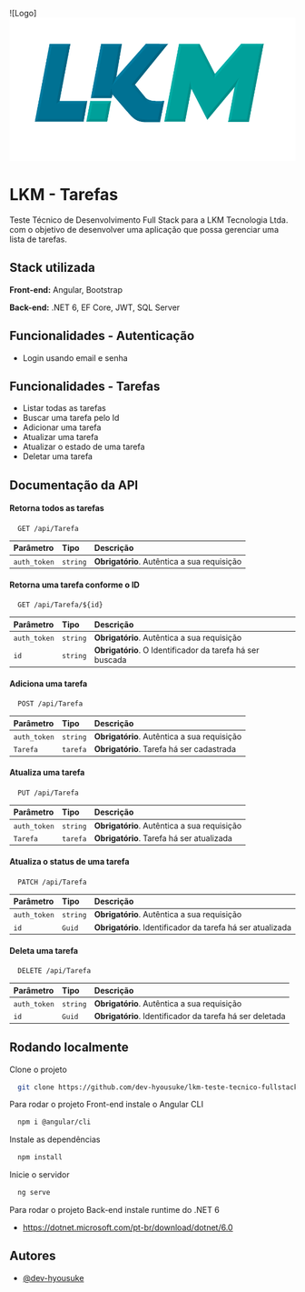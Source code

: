 
![Logo]<img src="LKM-ToDosWeb-Front\src\assets\LKM-Tecnologia-Color-Branco.png">


# LKM - Tarefas

Teste Técnico de Desenvolvimento Full Stack para a LKM Tecnologia Ltda. com o objetivo de desenvolver uma aplicação que possa gerenciar uma lista de tarefas.


## Stack utilizada

**Front-end:** Angular, Bootstrap

**Back-end:** .NET 6, EF Core, JWT, SQL Server


## Funcionalidades - Autenticação

- Login usando email e senha

## Funcionalidades - Tarefas

- Listar todas as tarefas
- Buscar uma tarefa pelo Id
- Adicionar uma tarefa
- Atualizar uma tarefa
- Atualizar o estado de uma tarefa
- Deletar uma tarefa
## Documentação da API

#### Retorna todos as tarefas

```http
  GET /api/Tarefa
```

| Parâmetro   | Tipo       | Descrição                           |
| :---------- | :--------- | :---------------------------------- |
| `auth_token`| `string`   | **Obrigatório**. Autêntica a sua requisição |

#### Retorna uma tarefa conforme o ID

```http
  GET /api/Tarefa/${id}
```

| Parâmetro   | Tipo       | Descrição                                   |
| :---------- | :--------- | :------------------------------------------ |
| `auth_token`| `string`   | **Obrigatório**. Autêntica a sua requisição |
| `id`        | `string`   | **Obrigatório**. O Identificador da tarefa há ser buscada |

#### Adiciona uma tarefa

```http
  POST /api/Tarefa
```

| Parâmetro   | Tipo       | Descrição                                   |
| :---------- | :--------- | :------------------------------------------ |
| `auth_token`| `string`   | **Obrigatório**. Autêntica a sua requisição |
| `Tarefa`    | `tarefa`   | **Obrigatório**. Tarefa há ser cadastrada   |

#### Atualiza uma tarefa

```http
  PUT /api/Tarefa
```

| Parâmetro   | Tipo       | Descrição                                   |
| :---------- | :--------- | :------------------------------------------ |
| `auth_token`| `string`   | **Obrigatório**. Autêntica a sua requisição |
| `Tarefa`    | `tarefa`   | **Obrigatório**. Tarefa há ser atualizada   |

#### Atualiza o status de uma tarefa

```http
  PATCH /api/Tarefa
```

| Parâmetro   | Tipo       | Descrição                                   |
| :---------- | :--------- | :------------------------------------------ |
| `auth_token`| `string`   | **Obrigatório**. Autêntica a sua requisição |
| `id`        | `Guid`     | **Obrigatório**. Identificador da tarefa há ser atualizada |

#### Deleta uma tarefa

```http
  DELETE /api/Tarefa
```

| Parâmetro   | Tipo       | Descrição                                   |
| :---------- | :--------- | :------------------------------------------ |
| `auth_token`| `string`   | **Obrigatório**. Autêntica a sua requisição |
| `id`        | `Guid`     | **Obrigatório**. Identificador da tarefa há ser deletada |


## Rodando localmente 

Clone o projeto

```bash
  git clone https://github.com/dev-hyousuke/lkm-teste-tecnico-fullstack
```

Para rodar o projeto Front-end instale o Angular CLI

```bash
  npm i @angular/cli
```

Instale as dependências

```bash
  npm install
```

Inicie o servidor

```bash
  ng serve
```

Para rodar o projeto Back-end instale runtime do .NET 6

- https://dotnet.microsoft.com/pt-br/download/dotnet/6.0



## Autores

- [@dev-hyousuke](https://www.github.com/dev-hyousuke)

